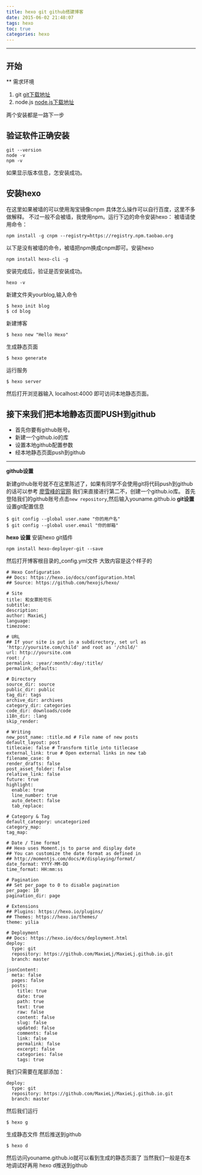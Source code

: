 ```yaml
---
title: hexo git github搭建博客
date: 2015-06-02 21:48:07
tags: hexo
toc: true
categories: hexo
---
```


------


开始
--

**
需求环境
 1. git [git下载地址][1]
 2. node.js [node.js下载地址][2]

两个安装都是一路下一步
## 验证软件正确安装 ##

    git --version
    node -v
    npm -v
如果显示版本信息，怎安装成功。
## 安装hexo ##
在这里如果被墙的可以使用淘宝镜像cnpm 具体怎么操作可以自行百度，这里不多做解释。
不过一般不会被墙，我使用npm。运行下边的命令安装hexo：
被墙请使用命令：

    npm install -g cnpm --registry=https://registry.npm.taobao.org

以下是没有被墙的命令，被墙把npm换成cnpm即可。安装hexo

    npm install hexo-cli -g

安装完成后，验证是否安装成功。

    hexo -v
新建文件夹yourblog,输入命令

    $ hexo init blog
    $ cd blog
新建博客

    $ hexo new "Hello Hexo"
生成静态页面

    $ hexo generate
运行服务

    $ hexo server

然后打开浏览器输入 localhost:4000 即可访问本地静态页面。


## 接下来我们把本地静态页面PUSH到github ##

 - 首先你要有github账号。
 - 新建一个github.io的库
 - 设置本地github配置参数
 - 经本地静态页面push到github


----------
 **github设置**

新建github账号就不在这里陈述了，如果有同学不会使用git将代码push到github的话可以参考 [廖雪峰的官网][3]
我们来直接进行第二不，创建一个github.io库。
首先登陆我们的github账号点击`new repository`,然后输入youname.github.io
**git设置**
设置git配置信息


    $ git config --global user.name "你的用户名"
    $ git config --global user.email "你的邮箱"
    

**hexo 设置**
    安装hexo git插件

    npm install hexo-deployer-git --save

然后打开博客根目录的_config.yml文件
大致内容是这个样子的

```
# Hexo Configuration
## Docs: https://hexo.io/docs/configuration.html
## Source: https://github.com/hexojs/hexo/

# Site
title: 和女票抢可乐
subtitle:
description:
author: MaxieLj
language:
timezone:

# URL
## If your site is put in a subdirectory, set url as 'http://yoursite.com/child' and root as '/child/'
url: http://yoursite.com
root: /
permalink: :year/:month/:day/:title/
permalink_defaults:

# Directory
source_dir: source
public_dir: public
tag_dir: tags
archive_dir: archives
category_dir: categories
code_dir: downloads/code
i18n_dir: :lang
skip_render:

# Writing
new_post_name: :title.md # File name of new posts
default_layout: post
titlecase: false # Transform title into titlecase
external_link: true # Open external links in new tab
filename_case: 0
render_drafts: false
post_asset_folder: false
relative_link: false
future: true
highlight:
  enable: true
  line_number: true
  auto_detect: false
  tab_replace:

# Category & Tag
default_category: uncategorized
category_map:
tag_map:

# Date / Time format
## Hexo uses Moment.js to parse and display date
## You can customize the date format as defined in
## http://momentjs.com/docs/#/displaying/format/
date_format: YYYY-MM-DD
time_format: HH:mm:ss

# Pagination
## Set per_page to 0 to disable pagination
per_page: 10
pagination_dir: page

# Extensions
## Plugins: https://hexo.io/plugins/
## Themes: https://hexo.io/themes/
theme: yilia

# Deployment
## Docs: https://hexo.io/docs/deployment.html
deploy:
  type: git
  repository: https://github.com/MaxieLj/MaxieLj.github.io.git
  branch: master

jsonContent:
  meta: false
  pages: false
  posts:
    title: true
    date: true
    path: true
    text: true
    raw: false
    content: false
    slug: false
    updated: false
    comments: false
    link: false
    permalink: false
    excerpt: false
    categories: false
    tags: true
```
我们只需要在尾部添加：
```
deploy:
  type: git
  repository: https://github.com/MaxieLj/MaxieLj.github.io.git
  branch: master
```

然后我们运行

    $ hexo g
生成静态文件
然后推送到github

    $ hexo d
然后访问youname.github.io就可以看到生成的静态页面了
当然我们一般是在本地调试好再用 hexo d推送到github


  [1]: https://git-scm.com/downloads
  [2]: https://nodejs.org/en/
  [3]: http://www.liaoxuefeng.com/wiki/0013739516305929606dd18361248578c67b8067c8c017b000